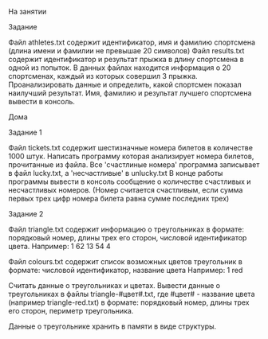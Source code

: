 На занятии

Задание

Файл athletes.txt содержит идентификатор, имя и фамилию спортсмена (длина имени и фамилии не превышае 20 символов)
Файл results.txt содержит идентификатор и результат прыжка в длину спортсмена в одной из попыток.
В данных файлах находится информация о 20 спортсменах, каждый из которых совершил 3 прыжка.
Проанализировать данные и определить, какой спортсмен показал наилучший результат.
Имя, фамилию и результат лучшего спортсмена вывести в консоль.

Дома

Задание 1

Файл tickets.txt содержит шестизначные номера билетов в количестве 1000 штук.
Написать программу которая анализирует номера билетов, прочитанные из файла.
Все 'счастлиные номера' программа записывает в файл lucky.txt, а 'несчастливые' в unlucky.txt
В конце работы программы вывести в консоль сообщение о количестве счастливых и несчастливых номеров. (Номер считается счастливым, если сумма первых трех цифр номера билета равна сумме последних трех)

Задание 2

Файл triangle.txt содержит информацию о треугольниках в формате:
порядковый номер, длины трех его сторон, числовой идентификатор цвета. Например:
1 62 13 54 4

Файл colours.txt содержит список возможных цветов треугольник в формате:
числовой идентификатор, название цвета Например:
1 red

Считать данные о треугольниках и цветах.
Вывести данные о треугольниках в файлы triangle-#цвет#.txt,
где #цвет# - название цвета (например triangle-red.txt) в формате:
порядковый номер, длины трех его сторон, периметр треугольника.

Данные о треугольнике хранить в памяти в виде структуры.
